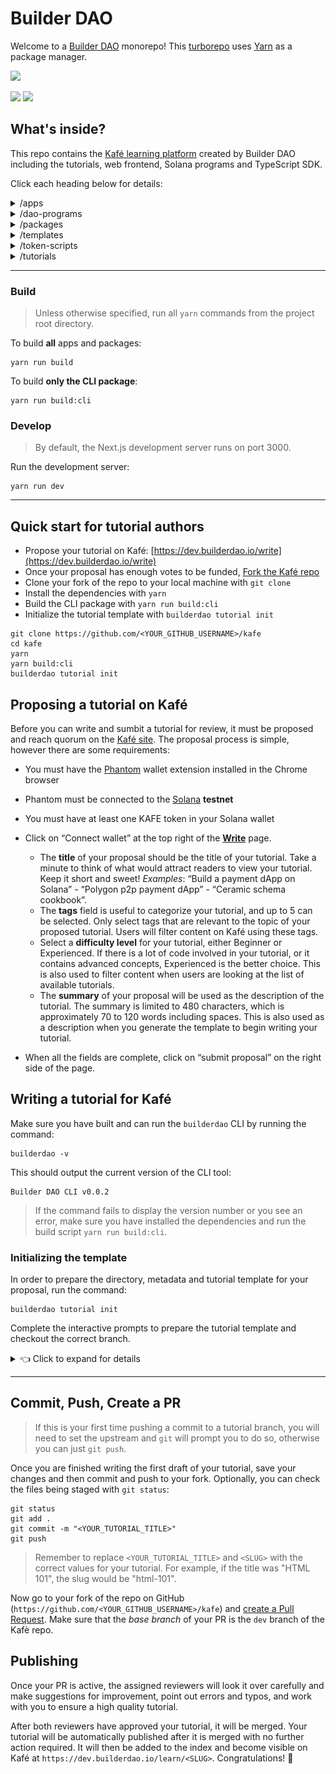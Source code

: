 # Builder DAO

Welcome to a [Builder DAO](https://builderdao.notion.site) monorepo! This [turborepo](https://turborepo.org/) uses [Yarn](https://yarnpkg.com/) as a package manager.

![](https://img.shields.io/twitter/follow/TheBuilderDAO?style=social)

![](https://img.shields.io/github/contributors/TheBuilderDAO/kafe?style=plastic)
![](https://img.shields.io/github/commit-activity/m/TheBuilderDAO/kafe?style=plastic)

## What's inside?

This repo contains the [Kafé learning platform](https://dev.builderdao.io) created by Builder DAO including the tutorials, web frontend, Solana programs and TypeScript SDK. 

Click each heading below for details:

<details>
 <summary>/apps</summary>

- `/web` - Kafé by BuilderDAO frontend
  - `/components` - ReactJS components
  - `/hooks` - React Hooks specific to Kafé
  - `/pages` - Next.js API & page routes
  - `/styles` - This project uses [TailwindCSS](https://tailwindcss.com/)
</details>

<details>
 <summary>/dao-programs</summary>

- `/migrations/deploy.js` - Deployment script
- `/programs/<solana-program-name>` - Solana program
  - `/src/`: Rust source code for the program
  - `/tests/`: Rust tests for the program
  - `/ts-sdk/`: TypeScript SDK source code
</details>

<details>
 <summary>/packages</summary>

- `/ui`- A stub React component library
- `/config` - `eslint` configurations (includes `eslint-config-next` and `eslint-config-prettier`)
- `/tsconfig` - TypeScript configuration used throughout the monorepo
- `/md-utils` - Utilities for parsing markdown files
</details>

<details>
 <summary>/templates</summary>

- `/multipage` - A template for longer tutorials
- `/simple` - A single page tutorial template
</details>

<details>
 <summary>/token-scripts</summary>

- `/keypairs` - Solana keypairs for token scripts
- `/token-list` - SPL token metadata directory
- `/token-list/logo/` - SPL token images directory
- `/token-list/token-registry.json` - SPL token metadata
- `/utils` - TypeScript SDK helpers
</details>

<details>
 <summary>/tutorials</summary>

- `/<tutorial-name>`
  - `/content/assets/` - Images used in the tutorial are stored here
  - `/content/index.mdx` - Main tutorial content
  - `/content/<filename>.mdx` - Additional pages, if required
  - `/builderdao.config.json` - Configuration file for the tutorial
  - `/builderdao.lock.json` - Autogenerated tutorial lockfile
</details>

---

### Build

> Unless otherwise specified, run all `yarn` commands from the project root directory.

To build **all** apps and packages:

```text
yarn run build
```

To build **only the CLI package**:

```text
yarn run build:cli
```

### Develop

> By default, the Next.js development server runs on port 3000.

Run the development server:

```text
yarn run dev
```

---

## Quick start for tutorial authors

- Propose your tutorial on Kafé: [https://dev.builderdao.io/write](https://dev.builderdao.io/write)
- Once your proposal has enough votes to be funded, [Fork the Kafé repo](https://docs.github.com/en/get-started/quickstart/fork-a-repo)
- Clone your fork of the repo to your local machine with `git clone` 
- Install the dependencies with `yarn`
- Build the CLI package with `yarn run build:cli`
- Initialize the tutorial template with `builderdao tutorial init`

```text
git clone https://github.com/<YOUR_GITHUB_USERNAME>/kafe
cd kafe
yarn
yarn build:cli
builderdao tutorial init
```

## Proposing a tutorial on Kafé

Before you can write and sumbit a tutorial for review, it must be proposed and reach quorum on the [Kafé site](https://dev.builderdao.io/vote). The proposal process is simple, however there are some requirements:

- You must have the [Phantom](https://phantom.app) wallet extension installed in the Chrome browser
- Phantom must be connected to the [Solana](https://solana.com) **testnet**
- You must have at least one KAFE token in your Solana wallet

- Click on “Connect wallet” at the top right of the **[Write](https://dev.builderdao.io/write)** page.

    - The **title** of your proposal should be the title of your tutorial. Take a minute to think of what would attract readers to view your tutorial. Keep it short and sweet! *Examples*: “Build a payment dApp on Solana” - “Polygon p2p payment dApp” - “Ceramic schema cookbook”.
    - The **tags** field is useful to categorize your tutorial, and up to 5 can be selected.
    Only select tags that are relevant to the topic of your proposed tutorial. Users will filter content on Kafé using these tags.
    - Select a **difficulty level** for your tutorial, either Beginner or Experienced. If there is a lot of code involved in your tutorial, or it contains advanced concepts, Experienced is the better choice. This is also used to filter content when users are looking at the list of available tutorials.
    - The **summary** of your proposal will be used as the description of the tutorial. The summary is limited to 480 characters, which is approximately 70 to 120 words including spaces. This is also used as a description when you generate the template to begin writing your tutorial.
- When all the fields are complete, click on “submit proposal” on the right side of the page.

## Writing a tutorial for Kafé

Make sure you have built and can run the `builderdao` CLI by running the command:

```text
builderdao -v
```
This should output the current version of the CLI tool:

```text
Builder DAO CLI v0.0.2
```

> If the command fails to display the version number or you see an error, make sure you have installed the dependencies and run the build script `yarn run build:cli`.

### Initializing the template

In order to prepare the directory, metadata and tutorial template for your proposal, run the command:

```text
builderdao tutorial init
```

Complete the interactive prompts to prepare the tutorial template and checkout the correct branch.

<details>
 <summary>👈 Click to expand for details</summary>

First, you will need to select your tutorial by its **slug** which will match the title you gave your proposal, in lower-kebab-case. You can scroll through the list with the up and down arrow keys on your keyboard.

> For example, if your proposal title was “HTML 101”, you would select the slug `html-101`. 

![](./assets/tutorial_init_1.png)

- “Are you sure you want to create a tutorial for `...` ?” - **Answer “y” for Yes**.
- “Are you sure you want to checkout the branch "`tutorials/<SLUG>`”? - **Answer "y" for Yes**.
- Select tutorial type (**single** or **multipage**)
- Tutorial Title - You can change the title of your tutorial _or_ press Enter to accept the Proposal title.
- Tutorial Description - You can change the description of your tutorial _or_ press Enter to accept the Proposal description.
- Select the keywords you would like to use (maximum of 5) - 
- Push changes? - **Answer "y" for Yes**.

After you are done you will have a boilerplate Markdown file to start writing your tutorial. A new directory will be created for your tutorial, matching the tutorial slug.

Inside, you will find:
- `/content/` - Directory containing the tutorial markdown files
- `/content/assets/` - Place any images used in your tutorial here
- `/builderdao.config.json` - Tutorial metadata
- `/builderdao.lock.json` - Configuration lockfile

</details>

---

## Commit, Push, Create a PR

> If this is your first time pushing a commit to a tutorial branch, you will need to set the upstream and `git` will prompt you to do so, otherwise you can just `git push`.

Once you are finished writing the first draft of your tutorial, save your changes and then commit and push to your fork. Optionally, you can check the files being staged with `git status`: 

```text
git status
git add .
git commit -m "<YOUR_TUTORIAL_TITLE>"
git push
```

> Remember to replace `<YOUR_TUTORIAL_TITLE>` and `<SLUG>` with the correct values for your tutorial. For example, if the title was "HTML 101", the slug would be "html-101".

Now go to your fork of the repo on GitHub (`https://github.com/<YOUR_GITHUB_USERNAME>/kafe`) and [create a Pull Request](https://docs.github.com/en/pull-requests/collaborating-with-pull-requests/proposing-changes-to-your-work-with-pull-requests/creating-a-pull-request). Make sure that the _base branch_ of your PR is the `dev` branch of the Kafè repo.

## Publishing

Once your PR is active, the assigned reviewers will look it over carefully and make suggestions for improvement, point out errors and typos, and work with you to ensure a high quality tutorial.

After both reviewers have approved your tutorial, it will be merged. Your tutorial will be automatically published after it is merged with no further action required. It will then be added to the index and become visible on Kafé at `https://dev.builderdao.io/learn/<SLUG>`. Congratulations! 🎉
